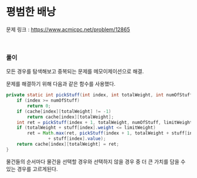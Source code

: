 평범한 배낭
===

문제 링크 : https://www.acmicpc.net/problem/12865

<br>

### 풀이

모든 경우를 탐색해보고 중복되는 문제를 메모이제이션으로 해결.

문제를 해결하기 위해 다음과 같은 함수를 사용했다.

~~~java
private static int pickStuff(int index, int totalWeight, int numOfStuff, int limitWeight, Stuff[] stuff) {
	if (index >= numOfStuff)
		return 0;
	if (cache[index][totalWeight] != -1)
		return cache[index][totalWeight];
	int ret = pickStuff(index + 1, totalWeight, numOfStuff, limitWeight, stuff);
	if (totalWeight + stuff[index].weight <= limitWeight)
		ret = Math.max(ret, pickStuff(index + 1, totalWeight + stuff[index].weight, numOfStuff, limitWeight, stuff)
				+ stuff[index].value);
	return cache[index][totalWeight] = ret;
}
~~~

물건들의 순서마다 물건을 선택할 경우와 선택하지 않을 경우 중 더 큰 가치를 담을 수 있는 경우를 고르게된다.